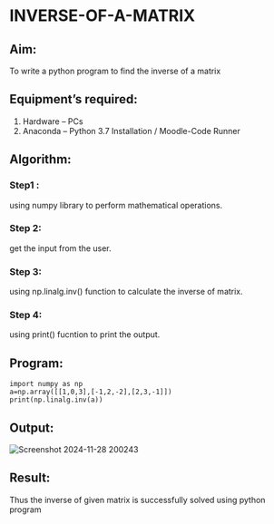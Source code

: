 # INVERSE-OF-A-MATRIX
## Aim:
To write a python program to find the inverse of a matrix
## Equipment’s required:
1. 	Hardware – PCs
2. 	Anaconda – Python 3.7 Installation / Moodle-Code Runner
## Algorithm:
### Step1 : 
 using numpy library to perform mathematical operations.
### Step 2: 
 get the input from the user.
### Step 3: 
 using np.linalg.inv() function to calculate the inverse of matrix.
### Step 4: 
 using print() fucntion to print the output.

## Program:
```
import numpy as np
a=np.array([[1,0,3],[-1,2,-2],[2,3,-1]])
print(np.linalg.inv(a))
```
## Output:
![Screenshot 2024-11-28 200243](https://github.com/user-attachments/assets/db0b8b1d-79e6-4982-8a04-38710ae3245d)

## Result:
Thus the inverse of given matrix is successfully solved using python program

